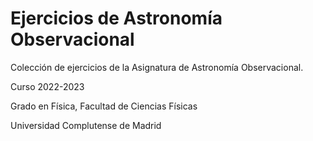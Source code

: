 
# Ejercicios de Astronomía Observacional


Colección de ejercicios de la Asignatura de Astronomía Observacional.

Curso 2022-2023

Grado en Física, Facultad de Ciencias Físicas

Universidad Complutense de Madrid

